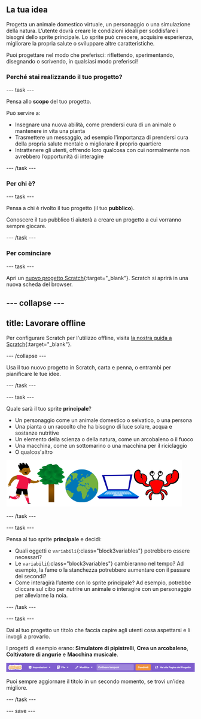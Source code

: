 ## La tua idea

Progetta un animale domestico virtuale, un personaggio o una simulazione della natura. L’utente dovrà creare le condizioni ideali per soddisfare i bisogni dello sprite principale. Lo sprite può crescere, acquisire esperienza, migliorare la propria salute o sviluppare altre caratteristiche.

Puoi progettare nel modo che preferisci: riflettendo, sperimentando, disegnando o scrivendo, in qualsiasi modo preferisci!

### Perché stai realizzando il tuo progetto?

--- task ---

Pensa allo **scopo** del tuo progetto.

Può servire a:
- Insegnare una nuova abilità, come prendersi cura di un animale o mantenere in vita una pianta
- Trasmettere un messaggio, ad esempio l'importanza di prendersi cura della propria salute mentale o migliorare il proprio quartiere
- Intrattenere gli utenti, offrendo loro qualcosa con cui normalmente non avrebbero l’opportunità di interagire

--- /task ---

### Per chi è?

--- task ---

Pensa a chi è rivolto il tuo progetto (il tuo **pubblico**).

Conoscere il tuo pubblico ti aiuterà a creare un progetto a cui vorranno sempre giocare.

--- /task ---

### Per cominciare

--- task ---

Apri un [nuovo progetto Scratch](http://rpf.io/scratch-new){:target="_blank"}. Scratch si aprirà in una nuova scheda del browser.

--- collapse ---
---
title: Lavorare offline
---

Per configurare Scratch per l'utilizzo offline, visita [la nostra guida a Scratch](https://projects.raspberrypi.org/it-IT/projects/getting-started-scratch/1){:target="_blank"}.

--- /collapse ---

Usa il tuo nuovo progetto in Scratch, carta e penna, o entrambi per pianificare le tue idee.

--- /task ---

--- task ---

Quale sarà il tuo sprite **principale**?
+ Un personaggio come un animale domestico o selvatico, o una persona
+ Una pianta o un raccolto che ha bisogno di luce solare, acqua e sostanze nutritive
+ Un elemento della scienza o della natura, come un arcobaleno o il fuoco
+ Una macchina, come un sottomarino o una macchina per il riciclaggio
+ O qualcos'altro

![Alcuni esempi di sprite che potresti utilizzare: un granchio, un albero, il modo o un computer portatile.](images/sprite-examples.png)

--- /task ---

--- task ---

Pensa al tuo sprite **principale** e decidi:

+ Quali oggetti e `variabili`{:class="block3variables"} potrebbero essere necessari?
+ Le `variabili`{:class="block3variables"} cambieranno nel tempo? Ad esempio, la fame o la stanchezza potrebbero aumentare con il passare dei secondi?
+ Come interagirà l’utente con lo sprite principale? Ad esempio, potrebbe cliccare sul cibo per nutrire un animale o interagire con un personaggio per alleviarne la noia.

--- /task ---

--- task ---

Dai al tuo progetto un titolo che faccia capire agli utenti cosa aspettarsi e li invogli a provarlo.

I progetti di esempio erano: **Simulatore di pipistrelli**, **Crea un arcobaleno**, **Coltivatore di angurie** e **Macchina musicale**.

![La barra dei menu di Scratch con il nome del progetto compilato.](images/project-name.png)

Puoi sempre aggiornare il titolo in un secondo momento, se trovi un’idea migliore.

--- /task ---

--- save ---
